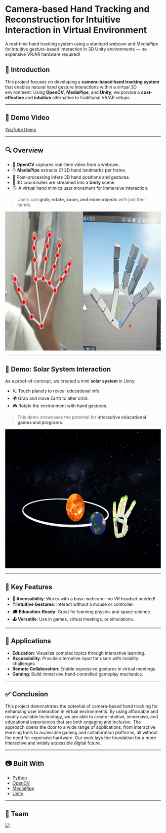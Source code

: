 # Camera-based Hand Tracking and Reconstruction for Intuitive Interaction in Virtual Environment

A real-time hand tracking system using a standard webcam and MediaPipe for intuitive gesture-based interaction in 3D Unity environments — no expensive VR/AR hardware required!

## 📌 Introduction

This project focuses on developing a **camera-based hand tracking system** that enables natural hand gesture interactions within a virtual 3D environment. Using **OpenCV**, **MediaPipe**, and **Unity**, we provide a **cost-effective** and **intuitive** alternative to traditional VR/AR setups.

---

## 🎥 Demo Video

[YouTube Demo](https://youtu.be/hwRFSPdlC5Q)

---

## 🔍 Overview

- 🎥 **OpenCV** captures real-time video from a webcam.
- ✋ **MediaPipe** extracts 21 2D hand landmarks per frame.
- 🧠 Post-processing infers 3D hand positions and gestures.
- 🔄 3D coordinates are streamed into a **Unity** scene.
- 🖐️ A virtual hand mimics user movement for immersive interaction.

> Users can **grab, rotate, zoom, and move objects** with just their hands.

<img src="readme image/hand to 3d pic.png" alt="Landmark Detection and Reconstruction in Unity" height = 450/>

---

## 🌌 Demo: Solar System Interaction

As a proof-of-concept, we created a mini **solar system** in Unity:

- 🪐 Touch planets to reveal educational info.
- 🌍 Grab and move Earth to alter orbit.
- 🎮 Rotate the environment with hand gestures.

> This demo showcases the potential for **interactive educational games and programs**.

<img src="readme image/unity solar system.png" alt="Solar System Interaction Demo" height = 450/>

---

## 🎯 Key Features

- **📸 Accessibility**: Works with a basic webcam—no VR headset needed!
- **🖱️ Intuitive Gestures**: Interact without a mouse or controller.
- **🎓 Education-Ready**: Great for learning physics and space science.
- **🕹️ Versatile**: Use in games, virtual meetings, or simulations.

---

## 🚀 Applications

- **Education**: Visualize complex topics through interactive learning.
- **Accessibility**: Provide alternative input for users with mobility challenges.
- **Remote Collaboration**: Enable expressive gestures in virtual meetings.
- **Gaming**: Build immersive hand-controlled gameplay mechanics.

---

## ✅ Conclusion

This project demonstrates the potential of camera-based hand tracking for enhancing user interaction in virtual environments. By using affordable and readily available technology, we are able to create intuitive, immersive, and educational experiences that are both engaging and inclusive. The approach opens the door to a wide range of applications, from interactive learning tools to accessible gaming and collaboration platforms, all without the need for expensive hardware. Our work lays the foundation for a more interactive and widely accessible digital future.

---

## 📷 Built With

- [Python](https://www.python.org/)
- [OpenCV](https://opencv.org/)
- [MediaPipe](https://mediapipe.dev/)
- [Unity](https://unity.com/)

---

## 👬 Team

<a href="https://github.com/sunjinwoo1298/camera-based-hand-tracking-and-reconstruction-for-intuitive-interaction-in-virtual-environment/graphs/contributors">
  <img src="https://contrib.rocks/image?repo=sunjinwoo1298/camera-based-hand-tracking-and-reconstruction-for-intuitive-interaction-in-virtual-environment" />
</a>
